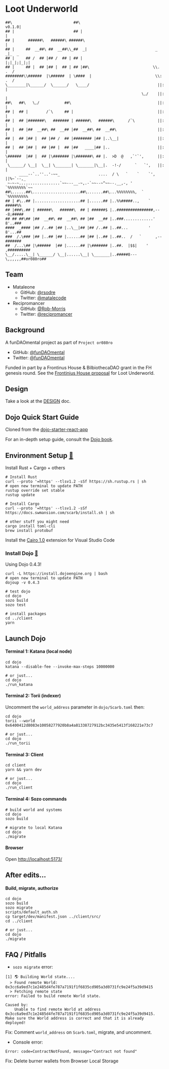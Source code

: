 # Loot Underworld

```
##\                           ##\                               v0.1.0|      
## |                          ## |                                    |     
## |      ######\   ######\ ######\                                   |     
## |     ##  __##\ ##  __##\\_##  _|                              _  _|_  _ 
## |     ## /  ## |## /  ## | ## |                               |;|_|;|_|;|
## |     ## |  ## |## |  ## | ## |##\                            \\.    .  /
########\\######  |\######  | \####  |                            \\:  .  / 
\________|\______/  \______/   \____/                              ||:   |  
                                                            \,/    ||:   |  
##\   ##\   \,/           ##\                                      ||:   |  
## |  ## |        /`\     ## |                                     ||:   |  
## |  ## |#######\   ####### | ######\   ######\      /`\          ||:   |  
## |  ## |##  __##\ ##  __## |##  __##\ ##  __##\                  ||:   |  
## |  ## |## |  ## |## /  ## |######## |## |..\__|                 ||:   |  
## |  ## |## |  ## |## |  ## |##   ____|## |..                     ||:   |  
\######  |## |  ## |\####### |\#######\ ## |.  >D  @   ,`'`',      ||:   |  
 \______/ \__|  \__| \_______| \_______|\__|.  -!-/      `   `',   ||:   |  
      ____--`..''..'-~~_                 ....  / \   `    `    `', ||%~`--,_
 ~-~-~..................`~~---__-~,.-`~~--~^~~--.__,-, '        `%%%%%%%%`~~
##\......##\.....................##\.......##\...%%%%%%%%,  `     `%%%%%%%%% 
## | #\..## |....................## |......## |..%%#####..,    `     #####%%
## |###\.## | ######\   ######\  ## | ######$ |..################,---8;#####
## ## ##\## |##  __##\ ##  __##\ ## |##  __## |..###.............'   8'..###
####  _#### |## /..## |## |..\__|## |## /..## |..##...         '     8'...##
###  /.\### |## |..## |## |......## |## |..## |..##..  /   `      ,--#######
##  /...\## |\######  |## |......## |\####### |..##.  |$$|    '  ,##########
\__/.....\__| \______/ \__|......\__| \_______|..#####8---\,,,,,,##or080ro##
```

## Team

* Mataleone
  * GitHub: [@rsodre](https://github.com/rsodre)
  * Twitter: [@matalecode](https://twitter.com/matalecode)
* Recipromancer
  * GitHub: [@Rob-Morris](https://github.com/Rob-Morris)
  * Twitter: [@recipromancer](https://twitter.com/recipromancer)


## Background

A funDAOmental project as part of `Project or080ro`
  * GitHub: [@funDAOmental](https://github.com/funDAOmental/)
  * Twitter: [@funDAOmental](https://twitter.com/fundaomental)

Funded in part by a Frontinus House & BilbiothecaDAO grant in the FH genesis round. See the [Frontinius House proposal](https://github.com/BibliothecaDAO/Frontinus-House-Docs/issues/26) for Loot Underworld.


## Design

Take a look at the [DESIGN](DESIGN.md) doc.


## Dojo Quick Start Guide

Cloned from the [dojo-starter-react-app](https://github.com/dojoengine/dojo-starter-react-app)

For an in-depth setup guide, consult the [Dojo book](https://book.dojoengine.org/getting-started/quick-start.html).


## Environment Setup [🔗](https://book.dojoengine.org/getting-started/setup.html)

Install Rust + Cargo + others

```
# Install Rust
curl --proto '=https' --tlsv1.2 -sSf https://sh.rustup.rs | sh
# open new terminal to update PATH
rustup override set stable
rustup update

# Install Cargo
curl --proto '=https' --tlsv1.2 -sSf https://docs.swmansion.com/scarb/install.sh | sh

# other stuff you might need
cargo install toml-cli
brew install protobuf
```

Install the [Cairo 1.0](https://marketplace.visualstudio.com/items?itemName=starkware.cairo1) extension for Visual Studio Code


### Install Dojo [🔗](https://book.dojoengine.org/getting-started/quick-start.html)

Using Dojo 0.4.3!

```console
curl -L https://install.dojoengine.org | bash
# open new terminal to update PATH
dojoup -v 0.4.3

# test dojo
cd dojo
sozo build
sozo test

# install packages
cd ../client
yarn
```


## Launch Dojo

#### Terminal 1: Katana (local node)

```console
cd dojo
katana --disable-fee --invoke-max-steps 10000000

# or just...
cd dojo
./run_katana
```

#### Terminal 2: Torii (indexer)

Uncomment the `world_address` parameter in `dojo/Scarb.toml` then:

```console
cd dojo
torii --world 0x6400412d8083e10058277920b8a4a81338727912bc3435e5413f168221e73c7

# or just...
cd dojo
./run_torii
```

#### Terminal 3: Client

```console
cd client
yarn && yarn dev

# or just...
cd dojo
./run_client
```

#### Terminal 4: Sozo commands

```console
# build world and systems
cd dojo
sozo build

# migrate to local Katana
cd dojo
./migrate
```


#### Browser

Open [http://localhost:5173/](http://localhost:5173/)



## After edits...

#### Build, migrate, authorize

```console
cd dojo
sozo build
sozo migrate
scripts/default_auth.sh
cp target/dev/manifest.json ../client/src/
cd ../client

# or just...
cd dojo
./migrate
```

## FAQ / Pitfalls

* `sozo migrate` error:

```
[1] 🌎 Building World state....
  > Found remote World: 0x3cc6a9ed7c1e2485d4fe787a7191f1f6835cd905a3d0731fc9e24f5a39d9415
  > Fetching remote state
error: Failed to build remote World state.

Caused by:
    Unable to find remote World at address 0x3cc6a9ed7c1e2485d4fe787a7191f1f6835cd905a3d0731fc9e24f5a39d9415. Make sure the World address is correct and that it is already deployed!
```

Fix: Comment `world_address` on `Scarb.toml`, migrate, and uncomment.


* Console error:

`Error: code=ContractNotFound, message="Contract not found"`

Fix: Delete burner wallets from Browser Local Storage




